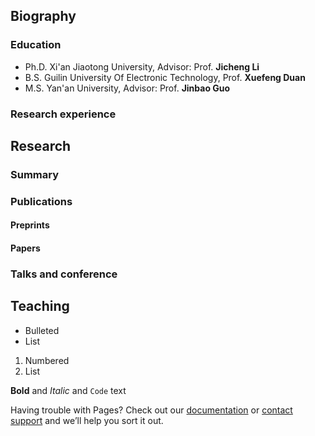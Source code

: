## Biography
### Education
- Ph.D. Xi'an Jiaotong University, Advisor: Prof. **Jicheng Li**
- B.S. Guilin University Of Electronic Technology, Prof. **Xuefeng Duan**
- M.S. Yan'an University, Advisor: Prof. **Jinbao Guo**
### Research experience
## Research
### Summary
### Publications
#### Preprints
#### Papers
### Talks and conference
#### 
####
## Teaching


- Bulleted
- List

1. Numbered
2. List

**Bold** and _Italic_ and `Code` text


Having trouble with Pages? Check out our [documentation](https://docs.github.com/categories/github-pages-basics/) or [contact support](https://support.github.com/contact) and we’ll help you sort it out.
